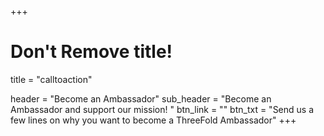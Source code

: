 +++
# Don't Remove title!
title = "calltoaction"

header = "Become an Ambassador"
sub_header = "Become an Ambassador and support our mission! "
btn_link = ""
btn_txt = "Send us a few lines on why you want to become a ThreeFold Ambassador"
+++
